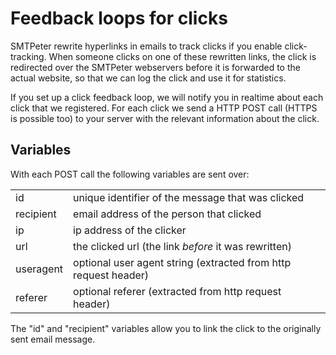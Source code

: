 # Feedback loops for clicks

SMTPeter rewrite hyperlinks in emails to track clicks if you enable click-tracking. When someone
clicks on one of these rewritten links, the click is redirected over the
SMTPeter webservers before it is forwarded to the actual website, so that
we can log the click and use it for statistics.

If you set up a click feedback loop, we will notify you in realtime
about each click that we registered. For each click we send a HTTP POST
call (HTTPS is possible too) to your server with the relevant information
about the click.


## Variables

With each POST call the following variables are sent over:

<table>
    <tr>
        <td>id</td>
        <td>unique identifier of the message that was clicked</td>
    </tr>
    <tr>
        <td>recipient</td>
        <td>email address of the person that clicked</td>
    </tr>
    <tr>
        <td>ip</td>
        <td>ip address of the clicker</td>
    </tr>
    <tr>
        <td>url</td>
        <td>the clicked url (the link <i>before</i> it was rewritten)</td>
    </tr>
    <tr>
        <td>useragent</td>
        <td>optional user agent string (extracted from http request header)</td>
    </tr>
    <tr>
        <td>referer</td>
        <td>optional referer (extracted from http request header)</td>
    </tr>
</table>

The "id" and "recipient" variables allow you to link the click to the 
originally sent email message.
